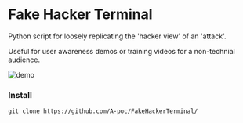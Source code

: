 # Fake Hacker Terminal
Python script for loosely replicating the 'hacker view' of an 'attack'. 

Useful for user awareness demos or training videos for a non-technial audience.

![demo](https://user-images.githubusercontent.com/100603074/193568052-e450b9d1-a625-4f6f-ab16-09f43f5357a0.gif)

### Install

`git clone https://github.com/A-poc/FakeHackerTerminal/`
